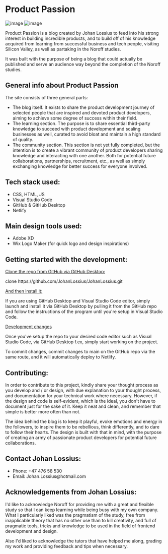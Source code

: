 <h1>Product Passion</h2>

![image](https://user-images.githubusercontent.com/52312393/224544638-fc701d26-2000-4f66-9388-b698e96778f2.png)
![image](https://user-images.githubusercontent.com/52312393/224544331-ef1ca108-53c4-4d6e-9333-82f4f51f3380.png)

<p>Product Passion is a blog created by Johan Lossius to feed into his strong interest in building incredible products, and to build off of his knowledge acquired from learning from successful business and tech people, visiting Silicon Valley, as well as partaking in the Noroff studies.</p>

<p>It was built with the purpose of being a blog that could actually be published and serve an audience way beyond the completion of the Noroff studies.</p>

<h2>General info about Product Passion</h2>
The site consists of three general parts:
<ul>
 <li>The blog itself. It exists to share the product development journey of selected people that are inspired and devoted product developers, aiming to achieve some degree of success within their field.</li>
 <li>The learning section. The purpose is to share essential third-party knowledge to succeed with product development and scaling businesses as well, curated to avoid bloat and maintain a high standard of quality.</li>
 <li>The community section. This section is not yet fully completed, but the intention is to create a vibrant community of product developers sharing knowledge and interacting with one another. Both for potential future collaborations, partnerships, recruitment, etc., as well as simply exchanging knowledge for better success for everyone involved.</li>
</ul>

<h2>Tech stack used:</h2>
<ul>
    <li>CSS, HTML, JS</li>
    <li>Visual Studio Code</li>
    <li>GitHub & GitHub Desktop</li>
    <li>Netlify</li>
</ul>
  
<h2>Main design tools used:</h2>
<ul>
    <li>Adobe XD</li>
    <li>Wix Logo Maker (for quick logo and design inspirations)</li>
</ul>

  <h2>Getting started with the development:</h2>
  <ins>Clone the repo from GitHub via GitHub Desktop:</ins>
  <p>clone https://github.com/JohanLossius/JohanLossius.git</p>

  <ins>And then install it:</ins>
  <p>If you are using GitHub Desktop and Visual Studio Code editor, simply launch and install it via GitHub Desktop by pulling it from the GitHub repo and follow the instructions of the program until you're setup in Visual Studio Code.</p>

<ins>Development changes</ins>
<p>Once you've setup the repo to your desired code editor such as Visual Studio Code, via GitHub Desktop f.ex, simply start working on the project.</p>
<p>To commit changes, commit changes to main on the GitHub repo via the same route, and it will automatically deploy to Netlify.</p>

<h2>Contributing:</h2>
<p>In order to contribute to this project, kindly share your thought process as you develop and / or design, with due explanation to your thought process, and documentation for your technical work where necessary. However, if the design and code is self-evident, which is the ideal, you don't have to document just for the sake of it. Keep it neat and clean, and remember that simple is better more often than not.</p>
<p>The idea behind the blog is to keep it playful, evoke emotions and energy in the followers, to inspire them to be rebellious, think differently, and to dare to follow their hearts. The design is built with that in mind, with the purpose of creating an army of passionate product developers for potential future collaborations.</p>

<h2>Contact Johan Lossius:</h2>
<ul>
  <li>Phone: +47 476 58 530</li>
  <li>Email: Johan.Lossius@hotmail.com</li>
</ul>

<h2>Acknowledgements from Johan Lossius:</h2>
<p>I'd like to acknowledge Noroff for providing me with a great and flexible study so that I can keep learning while being busy with my own company. What I particularly liked was the pragmatism of the study, free from inapplicable theory that has no other use than to kill creativity, and full of pragmatic tools, tricks and knowledge to be used in the field of frontend development and design.</p>
<p>Also I'd liked to acknowledge the tutors that have helped me along, grading my work and providing feedback and tips when necessary.</p>
